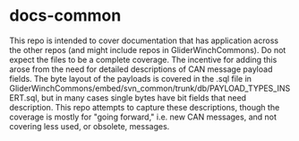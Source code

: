 # docs-common

This repo is intended to cover documentation that has application across the other repos (and might include repos in GliderWinchCommons). Do not expect the files to be a complete coverage. The incentive for adding this arose from the need for detailed descriptions of CAN message payload fields. The byte layout of the payloads is covered in the .sql file in GliderWinchCommons/embed/svn_common/trunk/db/PAYLOAD_TYPES_INSERT.sql, but in many cases single bytes have bit fields that need description. This repo attempts to capture these descriptions, though the coverage is mostly for "going forward," i.e. new CAN messages, and not covering less used, or obsolete, messages.
